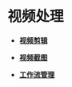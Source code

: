 # 视频处理<a name="vod_01_0043"></a>

-   **[视频剪辑](视频剪辑.md)**  

-   **[视频截图](视频截图.md)**  

-   **[工作流管理](工作流管理.md)**  



